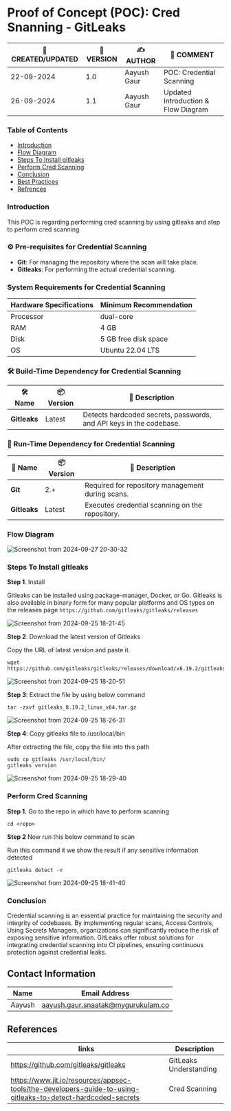 # Proof of Concept (POC): Cred Snanning - GitLeaks

| 📅 CREATED/UPDATED | 📌 VERSION | ✍️ AUTHOR    | 📝 COMMENT                     |
|--------------------|------------|--------------|--------------------------------|
| 22-09-2024         | 1.0       | Aayush Gaur  | POC: Credential Scanning               |
| 26-09-2024         | 1.1       | Aayush Gaur  | Updated Introduction & Flow Diagram               | 

### Table of Contents
- [Introduction](#introduction)
- [Flow Diagram](#flow-diagram)
- [Steps To Install gitleaks](#steps-to-install-gitleaks)
- [Perform Cred Scanning](#perform-cred-scanning)
- [Conclusion](#conclusion)
- [Best Practices](#best-practices)
- [Refrences](#refrences)

### Introduction
This POC is regarding performing cred scanning by using  gitleaks and step to perform cred scanning 

### ⚙️ Pre-requisites for Credential Scanning

- **Git**: For managing the repository where the scan will take place.
- **Gitleaks**: For performing the actual credential scanning.

### System Requirements for Credential Scanning
| Hardware Specifications | Minimum Recommendation  |
|--------------------------|------------------------|
| Processor                | dual-core              |
| RAM                      | 4 GB                   |
| Disk                     | 5 GB free disk space   |
| OS                       | Ubuntu 22.04 LTS       |


### 🛠️ Build-Time Dependency for Credential Scanning

| 🛠️ Name  | 📦 Version | 📄 Description |
|----------|------------|----------------|
| **Gitleaks** | Latest     | Detects hardcoded secrets, passwords, and API keys in the codebase. |



### 🚀 Run-Time Dependency for Credential Scanning

| 🚀 Name  | 📦 Version       | 📄 Description                                    |
|---------|------------------|--------------------------------------------------|
| **Git**  | 2.+              | Required for repository management during scans. |
| **Gitleaks** | Latest         | Executes credential scanning on the repository.  |

### Flow Diagram
![Screenshot from 2024-09-27 20-30-32](https://github.com/user-attachments/assets/e60c796f-7372-43ad-852d-d89cc5e3c8b7)


### Steps To Install gitleaks

**Step 1**. Install

Gitleaks can be installed using package-manager, Docker, or Go. Gitleaks is also available in binary form for many popular platforms and OS types on the releases page ``` https://github.com/gitleaks/gitleaks/releases ```

![Screenshot from 2024-09-25 18-21-45](https://github.com/user-attachments/assets/b7ab3c68-9e6a-4109-afe3-a18607f8ca86)


**Step 2**. Download the latest version of Gitleaks

Copy the URL of latest version and paste it.
```
wget https://github.com/gitleaks/gitleaks/releases/download/v8.19.2/gitleaks_8.19.2_linux_x64.tar.gz
```
![Screenshot from 2024-09-25 18-20-51](https://github.com/user-attachments/assets/1cf6a017-83a6-4081-84e7-e8b088f03848)

**Step 3**: Extract the file by using below command
```
tar -zxvf gitleaks_8.19.2_linux_x64.tar.gz
```
![Screenshot from 2024-09-25 18-26-31](https://github.com/user-attachments/assets/6e8145fa-10c2-4c30-8d32-e3dd54027bc1)

**Step 4**: Copy gitleaks file to /usr/local/bin

After extracting the file, copy the file into this path
```
sudo cp gitleaks /usr/local/bin/
gitleaks version

```
![Screenshot from 2024-09-25 18-29-40](https://github.com/user-attachments/assets/c4c3acf9-b3a0-4335-a759-479bd50ddb31)

### Perform Cred Scanning

**Step 1.** Go to the repo in which have to perform scanning
```
cd <repo>
```

**Step 2** Now run this below command to scan 

Run this command it we show the result if any sensitive information detected
```
gitleaks detect -v
```
![Screenshot from 2024-09-25 18-41-40](https://github.com/user-attachments/assets/933dba1e-9b5b-4555-877e-0b9666e523c5)

### Conclusion
Credential scanning is an essential practice for maintaining the security and integrity of codebases. By implementing regular scans, Access Controls, Using Secrets Managers, organizations can significantly reduce the risk of exposing sensitive information. GitLeaks offer robust solutions for integrating credential scanning into CI pipelines, ensuring continuous protection against credential leaks.

## Contact Information 
|Name|Email Address|
|:---:|:---:|
|Aayush|aayush.gaur.snaatak@mygurukulam.co|

## References 
|links | Description |
|-------|-----------|
|https://github.com/gitleaks/gitleaks| GitLeaks Understanding |
|https://www.jit.io/resources/appsec-tools/the-developers-guide-to-using-gitleaks-to-detect-hardcoded-secrets| Cred Scanning |


